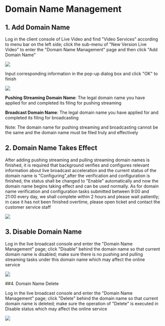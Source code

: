 # Domain Name Management

## 1. Add Domain Name

Log in the client console of Live Video and find "Video Services" according to menu bar on the left side; click the sub-menu of "New Version Live Video" to enter the "Domain Name Management" page and then click "Add Domain Name"

![](https://github.com/jdcloudcom/cn/blob/cn-Live-Video/image/live-video/1%E6%96%B0%E5%BB%BA%E5%9F%9F%E5%90%8D0.png)

Input corresponding information in the pop-up dialog box and click "OK" to finish

![](https://github.com/jdcloudcom/cn/blob/cn-Live-Video/image/live-video/2%E6%96%B0%E5%BB%BA%E5%9F%9F%E5%90%8D1.png)

**Pushing Streaming Domain Name**: The legal domain name you have applied for and completed its filing for pushing streaming

**Broadcast Domain Name**: The legal domain name you have applied for and completed its filing for broadcasting

Note: The domain name for pushing streaming and broadcasting cannot be the same and the domain name must be filed truly and effectively

## 2. Domain Name Takes Effect

After adding pushing streaming and pulling streaming domain names is finished, it is required that background verifies and configures relevant information about live broadcast acceleration and the current status of the domain name is "Configuring",after the verification and configuration is finished, the status shall be changed to "Enable" automatically and now the domain name begins taking effect and can be used normally. As for domain name verification and configuration tasks submitted between 9:00 and 21:00 every day, we shall complete within 2 hours and please wait patiently; in case it has not been finished overtime, please open ticket and contact the customer service staff

![](https://github.com/jdcloudcom/cn/blob/cn-Live-Video/image/live-video/3%E6%96%B0%E5%BB%BA%E5%9F%9F%E5%90%8D3.png)

## 3. Disable Domain Name

Log in the live broadcast console and enter the "Domain Name Management" page; click "Disable" behind the domain name so that current domain name is disabled; make sure there is no pushing and pulling streaming tasks under this domain name which may affect the online service

![](https://github.com/jdcloudcom/cn/blob/cn-Live-Video/image/live-video/4%E6%96%B0%E5%BB%BA%E5%9F%9F%E5%90%8D4.png)

##4. Domain Name Delete

Log in the live broadcast console and enter the "Domain Name Management" page; click "Delete" behind the domain name so that current domain name is deleted; make sure the operation of "Delete" is executed in Disable status which may affect the online service

![](https://github.com/jdcloudcom/cn/blob/cn-Live-Video/image/live-video/5%E6%96%B0%E5%BB%BA%E5%9F%9F%E5%90%8D5.png)

